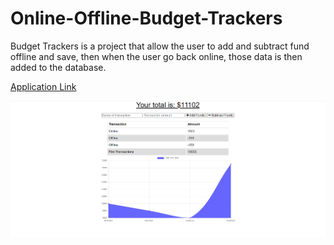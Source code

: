 # Online-Offline-Budget-Trackers

Budget Trackers is a project that allow the user to add and subtract fund offline and save, then when the user go back online, those data is then added to the database.

[Application Link](https://bootcamp-budget-trackers.herokuapp.com/)

![Application](./public/images/site.PNG)